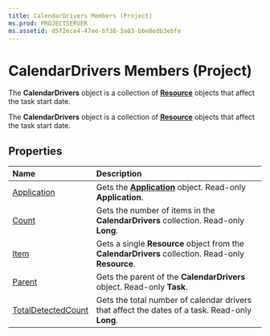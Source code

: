 ```yaml
---
title: CalendarDrivers Members (Project)
ms.prod: PROJECTSERVER
ms.assetid: d5f2ece4-47ee-bf38-3a03-b6e8edb3ebfe
---
```



# CalendarDrivers Members (Project)
The  **CalendarDrivers** object is a collection of **[Resource](resource-object-project.md)** objects that affect the task start date.

The  **CalendarDrivers** object is a collection of **[Resource](resource-object-project.md)** objects that affect the task start date.


## Properties



|**Name**|**Description**|
|:-----|:-----|
|[Application](calendardrivers-application-property-project.md)|Gets the  **[Application](application-object-project.md)** object. Read-only **Application**.|
|[Count](calendardrivers-count-property-project.md)|Gets the number of items in the  **CalendarDrivers** collection. Read-only **Long**.|
|[Item](calendardrivers-item-property-project.md)|Gets a single  **Resource** object from the **CalendarDrivers** collection. Read-only **Resource**.|
|[Parent](calendardrivers-parent-property-project.md)|Gets the parent of the  **CalendarDrivers** object. Read-only **Task**.|
|[TotalDetectedCount](calendardrivers-totaldetectedcount-property-project.md)|Gets the total number of calendar drivers that affect the dates of a task. Read-only  **Long**.|


